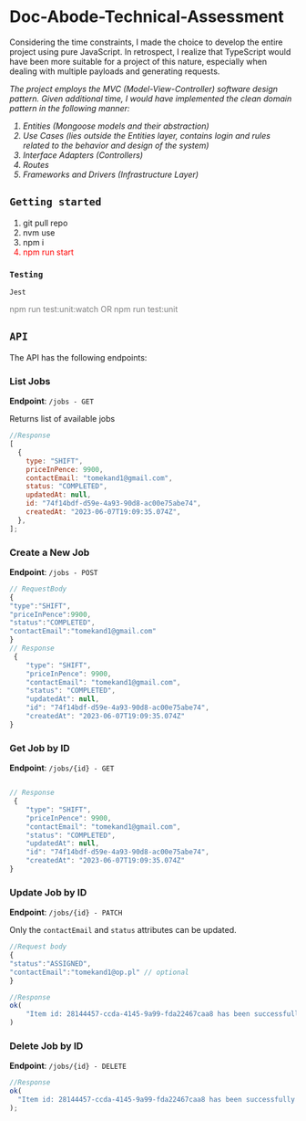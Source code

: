 # Doc-Abode-Technical-Assessment

Considering the time constraints, I made the choice to develop the entire project using pure JavaScript. In retrospect, I realize that TypeScript would have been more suitable for a project of this nature, especially when dealing with multiple payloads and generating requests.

</p>
<em>
The project employs the MVC (Model-View-Controller) software design pattern. Given additional time, I would have implemented the clean domain pattern in the following manner:

<ol>
  <li>Entities (Mongoose models and their abstraction)</li>
  <li>Use Cases (lies outside the Entities layer, contains login and rules related to the behavior and design of the system)</li>
  <li>Interface Adapters (Controllers)</li>
  <li>Routes</li>
  <li>Frameworks and Drivers (Infrastructure Layer)</li>
</ol>
</em>

## `Getting started`

<ol>
  <li>git pull repo</li>
  <li>nvm use</li>
  <li>npm i</li>
  <li style="color:red">npm run start</li>
</ol>

### `Testing`

`Jest`

<p style="color:grey">
npm run test:unit:watch OR
npm run test:unit</p>

## `API`

The API has the following endpoints:

### List Jobs

**Endpoint**: `/jobs - GET`

Returns list of available jobs

```javascript
//Response
[
  {
    type: "SHIFT",
    priceInPence: 9900,
    contactEmail: "tomekand1@gmail.com",
    status: "COMPLETED",
    updatedAt: null,
    id: "74f14bdf-d59e-4a93-90d8-ac00e75abe74",
    createdAt: "2023-06-07T19:09:35.074Z",
  },
];
```

### Create a New Job

**Endpoint**: `/jobs - POST`

```javascript
// RequestBody
{
"type":"SHIFT",
"priceInPence":9900,
"status":"COMPLETED",
"contactEmail":"tomekand1@gmail.com"
}
// Response
 {
	"type": "SHIFT",
	"priceInPence": 9900,
	"contactEmail": "tomekand1@gmail.com",
	"status": "COMPLETED",
	"updatedAt": null,
	"id": "74f14bdf-d59e-4a93-90d8-ac00e75abe74",
	"createdAt": "2023-06-07T19:09:35.074Z"
}
```

### Get Job by ID

**Endpoint**: `/jobs/{id} - GET`

```javascript

// Response
 {
	"type": "SHIFT",
	"priceInPence": 9900,
	"contactEmail": "tomekand1@gmail.com",
	"status": "COMPLETED",
	"updatedAt": null,
	"id": "74f14bdf-d59e-4a93-90d8-ac00e75abe74",
	"createdAt": "2023-06-07T19:09:35.074Z"
}
```

### Update Job by ID

**Endpoint**: `/jobs/{id} - PATCH`

Only the `contactEmail` and `status` attributes can be updated.

```javascript
//Request body
{
"status":"ASSIGNED",
"contactEmail":"tomekand1@op.pl" // optional
}

//Response
ok(
    "Item id: 28144457-ccda-4145-9a99-fda22467caa8 has been successfully updated"
)
```

### Delete Job by ID

**Endpoint**: `/jobs/{id} - DELETE`

```javascript
//Response
ok(
  "Item id: 28144457-ccda-4145-9a99-fda22467caa8 has been successfully deleted"
);
```
